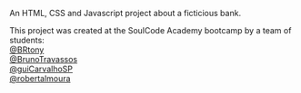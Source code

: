 An HTML, CSS and Javascript project about a ficticious bank.

This project was created at the SoulCode Academy bootcamp by a team of students:  
[@BRtony](https://github.com/BRtony)  
[@BrunoTravassos](https://github.com/BrunoTravassos)  
[@guiCarvalhoSP](https://github.com/guiCarvalhoSP)  
[@robertalmoura](https://github.com/robertalmoura)  
